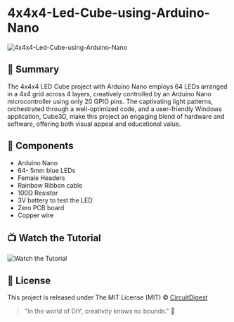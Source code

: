 # 4x4x4-Led-Cube-using-Arduino-Nano

![4x4x4-Led-Cube-using-Arduino-Nano](https://github.com/Circuit-Digest/4-4-4-Led-Cube-using-Arduino-Nano-/blob/main/Thumbnail%20Image/Blue%20Gradient%20Modern%20Freelancer%20YouTube%20Thumbnail%20.jpg)

## 📜 Summary

The 4x4x4 LED Cube project with Arduino Nano employs 64 LEDs arranged in a 4x4 grid across 4 layers, creatively controlled by an Arduino Nano microcontroller using only 20 GPIO pins. The captivating light patterns, orchestrated through a well-optimized code, and a user-friendly Windows application, Cube3D, make this project an engaging blend of hardware and software, offering both visual appeal and educational value.

## 🧰 Components
- Arduino Nano 
- 64- 5mm blue LEDs
-	Female Headers
-	Rainbow Ribbon cable
-	100Ω Resistor
-	3V battery to test the LED
-	Zero PCB board
-	Copper wire


## 📺 Watch the Tutorial

![Watch the Tutorial](https://github.com/Circuit-Digest/4-4-4-Led-Cube-using-Arduino-Nano-/blob/main/Thumbnail%20Image/4%EF%80%A14%EF%80%A14-led-cube-working-video-GIF.gif)

## 📝 License

This project is released under The MIT License (MIT) © [CircuitDigest](https://github.com/circuit-digest)

> "In the world of DIY, creativity knows no bounds." 🎨
